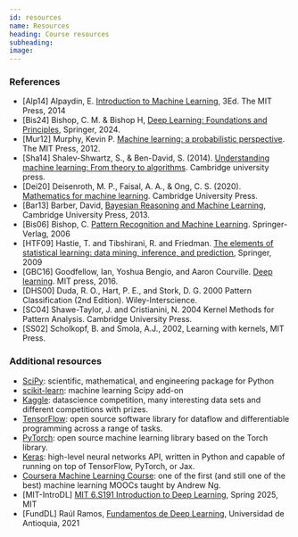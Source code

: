 ```yaml
---
id: resources
name: Resources
heading: Course resources
subheading: 
image: 
---
```


### References


* [Alp14] Alpaydin, E. [Introduction to Machine Learning](https://faculty.ozyegin.edu.tr/ethemalpaydin/books/), 3Ed. The MIT Press, 2014
* [Bis24] Bishop, C. M. & Bishop H, [Deep Learning: Foundations and Principles](https://www.bishopbook.com/), Springer, 2024.
* [Mur12] Murphy, Kevin P. [Machine learning: a probabilistic perspective](http://www.cs.ubc.ca/~murphyk/MLbook/). The MIT Press, 2012. 
* [Sha14] Shalev-Shwartz, S., & Ben-David, S. (2014). [Understanding machine learning: From theory to algorithms](https://www.cs.huji.ac.il/~shais/UnderstandingMachineLearning/understanding-machine-learning-theory-algorithms.pdf). Cambridge university press.
* [Dei20] Deisenroth, M. P., Faisal, A. A., & Ong, C. S. (2020). [Mathematics for machine learning](https://mml-book.github.io/). Cambridge University Press.
* [Bar13] Barber, David, [Bayesian Reasoning and Machine Learning](http://web4.cs.ucl.ac.uk/staff/D.Barber/pmwiki/pmwiki.php?n=Brml.HomePage), Cambridge University Press, 2013.
* [Bis06] Bishop, C.  [Pattern Recognition and Machine Learning](https://www.microsoft.com/en-us/research/wp-content/uploads/2006/01/Bishop-Pattern-Recognition-and-Machine-Learning-2006.pdf). Springer-Verlag, 2006
* [HTF09] Hastie, T. and Tibshirani, R. and Friedman.  [The elements of statistical learning: data mining, inference, and prediction](http://statweb.stanford.edu/~tibs/ElemStatLearn/), Springer, 2009
* [GBC16] Goodfellow, Ian, Yoshua Bengio, and Aaron Courville. [Deep learning](https://www.deeplearningbook.org/). MIT press, 2016.
* [DHS00] Duda, R. O., Hart, P. E., and Stork, D. G. 2000 Pattern Classification (2nd Edition). Wiley-Interscience.
* [SC04] Shawe-Taylor, J. and Cristianini, N. 2004 Kernel Methods for Pattern Analysis. Cambridge University Press.
* [SS02] Scholkopf, B. and Smola, A.J., 2002, Learning with kernels, MIT Press.



### Additional resources

* [SciPy](http://www.scipy.org/): scientific, mathematical, and engineering package for Python
* [scikit-learn](http://scikit-learn.org/): machine learning Scipy add-on
* [Kaggle](https://www.kaggle.com/): datascience competition, many interesting data sets and different competitions with prizes.
* [TensorFlow](https://www.tensorflow.org/): open source software library for dataflow and differentiable programming across a range of tasks.
* [PyTorch](https://pytorch.org/): open source machine learning library based on the Torch library.
* [Keras](https://keras.io/): high-level neural networks API, written in Python and capable of running on top of TensorFlow, PyTorch, or Jax.
* [Coursera Machine Learning Course](https://www.coursera.org/learn/machine-learning): one of the first (and still one of the best) machine learning MOOCs taught by Andrew Ng.
* [MIT-IntroDL] <a href= "http://introtodeeplearning.com">MIT 6.S191 Introduction to Deep Learning</a>, Spring 2025,  MIT
* [FundDL] Raúl Ramos, [Fundamentos de Deep Learning](https://fagonzalezo.github.io/2021.deeplearning/), Universidad de Antioquia, 2021
